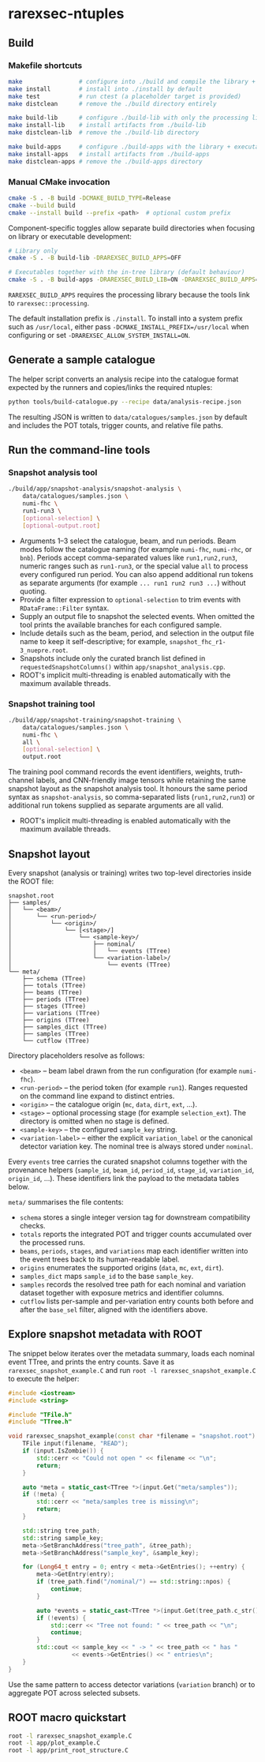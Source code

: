 # rarexsec-ntuples

## Build

### Makefile shortcuts

```bash
make                # configure into ./build and compile the library + tools
make install        # install into ./install by default
make test           # run ctest (a placeholder target is provided)
make distclean      # remove the ./build directory entirely

make build-lib      # configure ./build-lib with only the processing library
make install-lib    # install artifacts from ./build-lib
make distclean-lib  # remove the ./build-lib directory

make build-apps     # configure ./build-apps with the library + executables
make install-apps   # install artifacts from ./build-apps
make distclean-apps # remove the ./build-apps directory
```

### Manual CMake invocation

```bash
cmake -S . -B build -DCMAKE_BUILD_TYPE=Release
cmake --build build
cmake --install build --prefix <path>  # optional custom prefix
```

Component-specific toggles allow separate build directories when focusing on
library or executable development:

```bash
# Library only
cmake -S . -B build-lib -DRAREXSEC_BUILD_APPS=OFF

# Executables together with the in-tree library (default behaviour)
cmake -S . -B build-apps -DRAREXSEC_BUILD_LIB=ON -DRAREXSEC_BUILD_APPS=ON
```

`RAREXSEC_BUILD_APPS` requires the processing library because the tools link
to `rarexsec::processing`.

The default installation prefix is `./install`. To install into a system prefix
such as `/usr/local`, either pass `-DCMAKE_INSTALL_PREFIX=/usr/local` when
configuring or set `-DRAREXSEC_ALLOW_SYSTEM_INSTALL=ON`.

## Generate a sample catalogue

The helper script converts an analysis recipe into the catalogue format expected
by the runners and copies/links the required ntuples:

```bash
python tools/build-catalogue.py --recipe data/analysis-recipe.json
```

The resulting JSON is written to `data/catalogues/samples.json` by default and
includes the POT totals, trigger counts, and
relative file paths.

## Run the command-line tools

### Snapshot analysis tool

```bash
./build/app/snapshot-analysis/snapshot-analysis \
    data/catalogues/samples.json \
    numi-fhc \
    run1-run3 \
    [optional-selection] \
    [optional-output.root]
```

- Arguments 1–3 select the catalogue, beam, and run periods. Beam modes follow
  the catalogue naming (for example `numi-fhc`, `numi-rhc`, or `bnb`). Periods
  accept comma-separated values like `run1,run2,run3`, numeric ranges such as
  `run1-run3`, or the special value `all` to process every configured run
  period. You can also append additional run tokens as separate arguments (for
  example `... run1 run2 run3 ...`) without quoting.
- Provide a filter expression to `optional-selection` to trim events with
  `RDataFrame::Filter` syntax.
- Supply an output file to snapshot the selected events. When omitted the tool
  prints the available branches for each configured sample.
- Include details such as the beam, period, and selection in the output file
  name to keep it self-descriptive; for example,
  `snapshot_fhc_r1-3_nuepre.root`.
- Snapshots include only the curated branch list defined in
  `requestedSnapshotColumns()` within `app/snapshot_analysis.cpp`.
- ROOT's implicit multi-threading is enabled automatically with the maximum
  available threads.

### Snapshot training tool

```bash
./build/app/snapshot-training/snapshot-training \
    data/catalogues/samples.json \
    numi-fhc \
    all \
    [optional-selection] \
    output.root
```

The training pool command records the event identifiers, weights, truth-channel
labels, and CNN-friendly image tensors while retaining the same snapshot layout
as the snapshot analysis tool. It honours the same period syntax as
`snapshot-analysis`, so comma-separated lists (`run1,run2,run3`) or additional
run tokens supplied as separate arguments are all valid.
- ROOT's implicit multi-threading is enabled automatically with the maximum
  available threads.

## Snapshot layout

Every snapshot (analysis or training) writes two top-level directories inside
the ROOT file:

```text
snapshot.root
├── samples/
│   └── <beam>/
│       └── <run-period>/
│           └── <origin>/
│               └── [<stage>/]
│                   └── <sample-key>/
│                       ├── nominal/
│                       │   └── events (TTree)
│                       └── <variation-label>/
│                           └── events (TTree)
└── meta/
    ├── schema (TTree)
    ├── totals (TTree)
    ├── beams (TTree)
    ├── periods (TTree)
    ├── stages (TTree)
    ├── variations (TTree)
    ├── origins (TTree)
    ├── samples_dict (TTree)
    ├── samples (TTree)
    └── cutflow (TTree)
```

Directory placeholders resolve as follows:

- `<beam>` – beam label drawn from the run configuration (for example
  `numi-fhc`).
- `<run-period>` – the period token (for example `run1`). Ranges requested on
  the command line expand to distinct entries.
- `<origin>` – the catalogue origin (`mc`, `data`, `dirt`, `ext`, ...).
- `<stage>` – optional processing stage (for example `selection_ext`). The
  directory is omitted when no stage is defined.
- `<sample-key>` – the configured `sample_key` string.
- `<variation-label>` – either the explicit `variation_label` or the canonical
  detector variation key. The nominal tree is always stored under `nominal`.

Every `events` tree carries the curated snapshot columns together with the
provenance helpers (`sample_id`, `beam_id`, `period_id`, `stage_id`,
`variation_id`, `origin_id`, ...). These identifiers link the payload to the
metadata tables below.

`meta/` summarises the file contents:

- `schema` stores a single integer version tag for downstream compatibility
  checks.
- `totals` reports the integrated POT and trigger counts accumulated over the
  processed runs.
- `beams`, `periods`, `stages`, and `variations` map each identifier written
  into the event trees back to its human-readable label.
- `origins` enumerates the supported origins (`data`, `mc`, `ext`, `dirt`).
- `samples_dict` maps `sample_id` to the base `sample_key`.
- `samples` records the resolved tree path for each nominal and variation
  dataset together with exposure metrics and identifier columns.
- `cutflow` lists per-sample and per-variation entry counts both before and
  after the `base_sel` filter, aligned with the identifiers above.

## Explore snapshot metadata with ROOT

The snippet below iterates over the metadata summary, loads each nominal event
TTree, and prints the entry counts. Save it as `rarexsec_snapshot_example.C` and
run `root -l rarexsec_snapshot_example.C` to execute the helper:

```cpp
#include <iostream>
#include <string>

#include "TFile.h"
#include "TTree.h"

void rarexsec_snapshot_example(const char *filename = "snapshot.root") {
    TFile input(filename, "READ");
    if (input.IsZombie()) {
        std::cerr << "Could not open " << filename << "\n";
        return;
    }

    auto *meta = static_cast<TTree *>(input.Get("meta/samples"));
    if (!meta) {
        std::cerr << "meta/samples tree is missing\n";
        return;
    }

    std::string tree_path;
    std::string sample_key;
    meta->SetBranchAddress("tree_path", &tree_path);
    meta->SetBranchAddress("sample_key", &sample_key);

    for (Long64_t entry = 0; entry < meta->GetEntries(); ++entry) {
        meta->GetEntry(entry);
        if (tree_path.find("/nominal/") == std::string::npos) {
            continue;
        }

        auto *events = static_cast<TTree *>(input.Get(tree_path.c_str()));
        if (!events) {
            std::cerr << "Tree not found: " << tree_path << "\n";
            continue;
        }
        std::cout << sample_key << " -> " << tree_path << " has "
                  << events->GetEntries() << " entries\n";
    }
}
```

Use the same pattern to access detector variations (`variation` branch) or to
aggregate POT across selected subsets.

## ROOT macro quickstart

```bash
root -l rarexsec_snapshot_example.C
root -l app/plot_example.C
root -l app/print_root_structure.C
```
